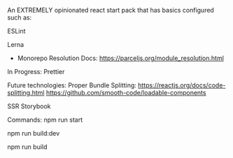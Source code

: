An EXTREMELY opinionated react start pack that has basics configured such as:

ESLint

Lerna
  - Monorepo Resolution Docs:
    https://parceljs.org/module_resolution.html

In Progress:
Prettier

Future technologies:
Proper Bundle Splitting: 
  https://reactjs.org/docs/code-splitting.html
  https://github.com/smooth-code/loadable-components

SSR
Storybook

Commands: 
npm run start

npm run build:dev

npm run build